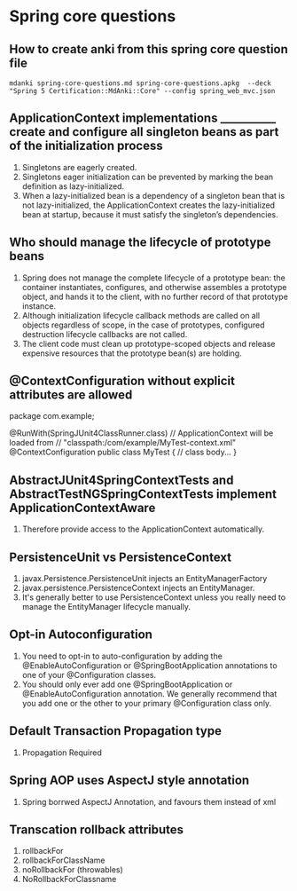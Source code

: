 # Spring core questions

## How to create anki from this spring core question file

```
mdanki spring-core-questions.md spring-core-questions.apkg  --deck "Spring 5 Certification::MdAnki::Core" --config spring_web_mvc.json
```

## ApplicationContext implementations __________ create and configure all singleton beans as part of the initialization process

1. Singletons are eagerly created.
1. Singletons eager initialization can be prevented by marking the bean definition as lazy-initialized.
1. When a lazy-initialized bean is a dependency of a singleton bean that is not lazy-initialized, the ApplicationContext creates the lazy-initialized bean at startup, because it must satisfy the singleton’s dependencies.

## Who should manage the lifecycle of prototype beans


1. Spring does not manage the complete lifecycle of a prototype bean: the container instantiates, configures, and otherwise assembles a prototype object, and hands it to the client, with no further record of that prototype instance. 
1. Although initialization lifecycle callback methods are called on all objects regardless of scope, in the case of prototypes, configured destruction lifecycle callbacks are not called. 
1. The client code must clean up prototype-scoped objects and release expensive resources that the prototype bean(s) are holding.


## @ContextConfiguration without explicit attributes are allowed

package com.example;

@RunWith(SpringJUnit4ClassRunner.class)
// ApplicationContext will be loaded from
// "classpath:/com/example/MyTest-context.xml"
@ContextConfiguration
public class MyTest {
    // class body...
}


## AbstractJUnit4SpringContextTests and AbstractTestNGSpringContextTests implement ApplicationContextAware 

1. Therefore provide access to the ApplicationContext automatically.


## PersistenceUnit  vs PersistenceContext 

1. javax.Persistence.PersistenceUnit injects an EntityManagerFactory
1. javax.persistence.PersistenceContext injects an EntityManager.
1. It's generally better to use PersistenceContext unless you really need to manage the EntityManager lifecycle manually.

## Opt-in Autoconfiguration


1. You need to opt-in to auto-configuration by adding the @EnableAutoConfiguration or @SpringBootApplication annotations to one of your @Configuration classes.
1. You should only ever add one @SpringBootApplication or @EnableAutoConfiguration annotation. We generally recommend that you add one or the other to your primary @Configuration class only.

## Default Transaction Propagation type

1. Propagation Required

## Spring AOP uses AspectJ style annotation

1. Spring borrwed AspectJ Annotation, and favours them instead of xml

## Transcation rollback attributes

1. rollbackFor
1. rollbackForClassName
1. noRollbackFor (throwables)
1. NoRollbackForClassname

